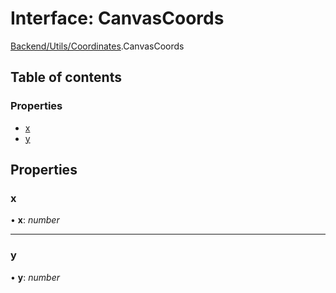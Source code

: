 # Interface: CanvasCoords

[Backend/Utils/Coordinates](../modules/backend_utils_coordinates.md).CanvasCoords

## Table of contents

### Properties

- [x](backend_utils_coordinates.canvascoords.md#x)
- [y](backend_utils_coordinates.canvascoords.md#y)

## Properties

### x

• **x**: _number_

---

### y

• **y**: _number_
